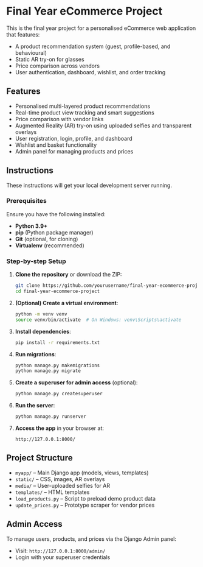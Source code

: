 # Final Year eCommerce Project

This is the final year project for a personalised eCommerce web application that features:
- A product recommendation system (guest, profile-based, and behavioural)
- Static AR try-on for glasses
- Price comparison across vendors
- User authentication, dashboard, wishlist, and order tracking

## Features
- Personalised multi-layered product recommendations
- Real-time product view tracking and smart suggestions
- Price comparison with vendor links
- Augmented Reality (AR) try-on using uploaded selfies and transparent overlays
- User registration, login, profile, and dashboard
- Wishlist and basket functionality
- Admin panel for managing products and prices

## Instructions

These instructions will get your local development server running.

### Prerequisites

Ensure you have the following installed:

- **Python 3.9+**
- **pip** (Python package manager)
- **Git** (optional, for cloning)
- **Virtualenv** (recommended)

### Step-by-step Setup

1. **Clone the repository** or download the ZIP:
   ```bash
   git clone https://github.com/yourusername/final-year-ecommerce-project.git
   cd final-year-ecommerce-project
   ```

2. **(Optional) Create a virtual environment**:
   ```bash
   python -m venv venv
   source venv/bin/activate  # On Windows: venv\Scripts\activate
   ```

3. **Install dependencies**:
   ```bash
   pip install -r requirements.txt
   ```

4. **Run migrations**:
   ```bash
   python manage.py makemigrations
   python manage.py migrate
   ```

5. **Create a superuser for admin access** (optional):
   ```bash
   python manage.py createsuperuser
   ```

6. **Run the server**:
   ```bash
   python manage.py runserver
   ```

7. **Access the app** in your browser at:
   ```
   http://127.0.0.1:8000/
   ```

## Project Structure

- `myapp/` – Main Django app (models, views, templates)
- `static/` – CSS, images, AR overlays
- `media/` – User-uploaded selfies for AR
- `templates/` – HTML templates
- `load_products.py` – Script to preload demo product data
- `update_prices.py` – Prototype scraper for vendor prices

## Admin Access

To manage users, products, and prices via the Django Admin panel:
- Visit: `http://127.0.0.1:8000/admin/`
- Login with your superuser credentials
